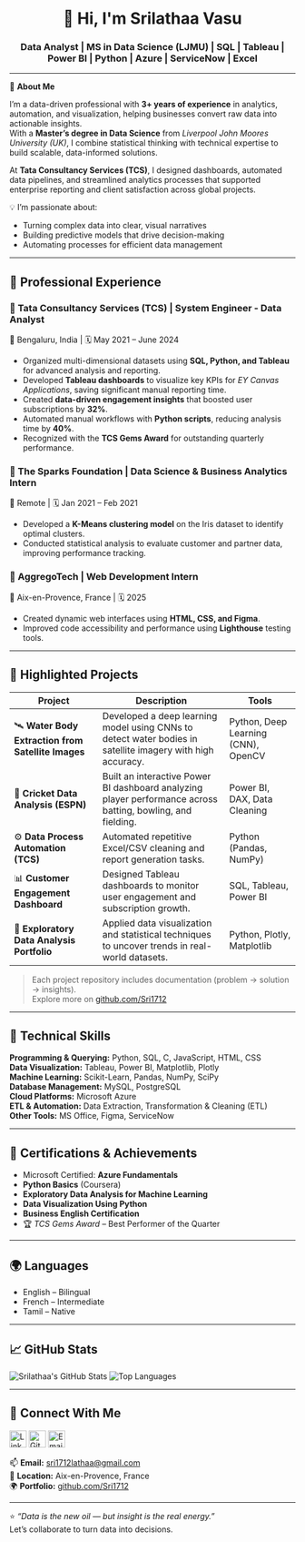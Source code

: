 <h1 align="center">👋 Hi, I'm Srilathaa Vasu</h1>
<h3 align="center"> Data Analyst | MS in Data Science (LJMU) | SQL | Tableau | Power BI | Python | Azure | ServiceNow | Excel </h3>

---

🎯 **About Me**

I’m a data-driven professional with **3+ years of experience** in analytics, automation, and visualization, helping businesses convert raw data into actionable insights.  
With a **Master’s degree in Data Science** from *Liverpool John Moores University (UK)*, I combine statistical thinking with technical expertise to build scalable, data-informed solutions.

At **Tata Consultancy Services (TCS)**, I designed dashboards, automated data pipelines, and streamlined analytics processes that supported enterprise reporting and client satisfaction across global projects.

💡 I’m passionate about:
- Turning complex data into clear, visual narratives  
- Building predictive models that drive decision-making  
- Automating processes for efficient data management  

---

## 💼 Professional Experience

### 🔹 Tata Consultancy Services (TCS) | System Engineer - Data Analyst  
📍 Bengaluru, India | 🗓 May 2021 – June 2024

- Organized multi-dimensional datasets using **SQL, Python, and Tableau** for advanced analysis and reporting.  
- Developed **Tableau dashboards** to visualize key KPIs for *EY Canvas Applications*, saving significant manual reporting time.  
- Created **data-driven engagement insights** that boosted user subscriptions by **32%**.  
- Automated manual workflows with **Python scripts**, reducing analysis time by **40%**.  
- Recognized with the **TCS Gems Award** for outstanding quarterly performance.

### 🔹 The Sparks Foundation | Data Science & Business Analytics Intern  
📍 Remote | 🗓 Jan 2021 – Feb 2021  
- Developed a **K-Means clustering model** on the Iris dataset to identify optimal clusters.  
- Conducted statistical analysis to evaluate customer and partner data, improving performance tracking.  

### 🔹 AggregoTech | Web Development Intern  
📍 Aix-en-Provence, France | 🗓 2025  
- Created dynamic web interfaces using **HTML, CSS, and Figma**.  
- Improved code accessibility and performance using **Lighthouse** testing tools.

---

## 🧩 Highlighted Projects

| Project | Description | Tools |
|----------|--------------|-------|
| 🛰 **Water Body Extraction from Satellite Images** | Developed a deep learning model using CNNs to detect water bodies in satellite imagery with high accuracy. | Python, Deep Learning (CNN), OpenCV |
| 🏏 **Cricket Data Analysis (ESPN)** | Built an interactive Power BI dashboard analyzing player performance across batting, bowling, and fielding. | Power BI, DAX, Data Cleaning |
| ⚙️ **Data Process Automation (TCS)** | Automated repetitive Excel/CSV cleaning and report generation tasks. | Python (Pandas, NumPy) |
| 📊 **Customer Engagement Dashboard** | Designed Tableau dashboards to monitor user engagement and subscription growth. | SQL, Tableau, Power BI |
| 🔬 **Exploratory Data Analysis Portfolio** | Applied data visualization and statistical techniques to uncover trends in real-world datasets. | Python, Plotly, Matplotlib |

> Each project repository includes documentation (problem → solution → insights).  
> Explore more on [github.com/Sri1712](https://github.com/Sri1712)

---

## 🧠 Technical Skills

**Programming & Querying:** Python, SQL, C, JavaScript, HTML, CSS  
**Data Visualization:** Tableau, Power BI, Matplotlib, Plotly  
**Machine Learning:** Scikit-Learn, Pandas, NumPy, SciPy  
**Database Management:** MySQL, PostgreSQL  
**Cloud Platforms:** Microsoft Azure  
**ETL & Automation:** Data Extraction, Transformation & Cleaning (ETL)  
**Other Tools:** MS Office, Figma, ServiceNow  

---

## 🏅 Certifications & Achievements

- Microsoft Certified: **Azure Fundamentals**  
- **Python Basics** (Coursera)  
- **Exploratory Data Analysis for Machine Learning**  
- **Data Visualization Using Python**  
- **Business English Certification**  
- 🏆 *TCS Gems Award* – Best Performer of the Quarter  

---

## 🌍 Languages

- English – Bilingual  
- French – Intermediate 
- Tamil – Native  

---

## 📈 GitHub Stats

![Srilathaa's GitHub Stats](https://github-readme-stats.vercel.app/api?username=Sri1712&show_icons=true&theme=radical)
![Top Languages](https://github-readme-stats.vercel.app/api/top-langs/?username=Sri1712&layout=compact&theme=radical)

---

## 🤝 Connect With Me

<a href="https://www.linkedin.com/in/srilathaa-vasu/"><img src="https://raw.githubusercontent.com/yushi1007/yushi1007/main/images/linkedin.svg" alt="LinkedIn" width="30px"/></a>
<a href="https://github.com/Sri1712"><img src="https://raw.githubusercontent.com/yushi1007/yushi1007/main/images/github.svg" alt="GitHub" width="30px"/></a>
<a href="mailto:sri1712lathaa@gmail.com"><img src="https://cdn-icons-png.flaticon.com/512/732/732200.png" alt="Email" width="30px"/></a>

📫 **Email:** sri1712lathaa@gmail.com  
📍 **Location:** Aix-en-Provence, France  
🌍 **Portfolio:** [github.com/Sri1712](https://github.com/Sri1712)

---

⭐ *“Data is the new oil — but insight is the real energy.”*  
Let’s collaborate to turn data into decisions.

<br> </br>
